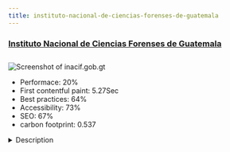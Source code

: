 ```yaml
---
title: instituto-nacional-de-ciencias-forenses-de-guatemala
---
```


<div style="height: 3rem">
  <a href="http://www.inacif.gob.gt"><h3>Instituto Nacional de Ciencias Forenses de Guatemala</h3></a>
</div>
<img loading="lazy" src="/images/thumbs/inacif.gob.gt.jpg" alt="Screenshot of inacif.gob.gt" />
<ul>
  <li>Performace: 20%</li>
  <li>
    First contentful paint:
    5.27Sec
  </li>
  <li>Best practices: 64%</li>
  <li>Accessibility: 73%</li>
  <li>SEO: 67%</li>
  <li>carbon footprint: 0.537</li>
</ul>
<details>
  <summary>Description</summary>
  <p>We are an institution with functional and independent autonomy that arises as a consequence of the need to unify and strengthen the forensic expert services in Guatemala, through the scientific development of the work carried out as an autonomous institution, guaranteeing the impartiality and reliability of scientific technical research, contributing so to the justice systemSince 2010, we use Joomla as our CMS. We made a clean installation using 1.5 package and I remembered that we apllied minimal updates.

Last month we change our hosting provider and we want to upgrade to a newest version. We have several topics that we want to solve. 

We want that our site visitors can get information easier. Also we want to incorporate social plugins that can allow our visitors to see our publications in FB and Twitter. Finally, we want that our site could be displayed in any device.

We buy a template and we start to rebuild our site. Because our previuos version was deprecated, we populate our site like a fresh install. We can't use any plugin like Akeeba to  backup, upgrade and publish. Right now, we are very happy with the results.</p>
</details>

